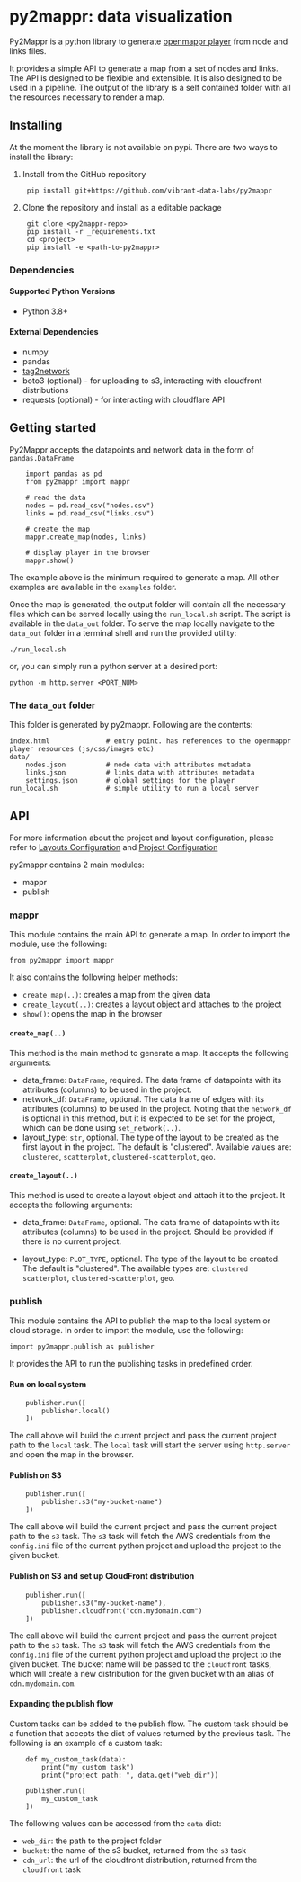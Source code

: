 py2mappr: data visualization
=====================================

Py2Mappr is a python library to generate [openmappr player](https://github.com/vibrant-data-labs/openmappr-player) from node and links files.

It provides a simple API to generate a map from a set of nodes and links. The API is designed to be flexible and extensible. It is also designed to be used in a pipeline. The output of the library is a self contained folder with all the resources necessary to render a map.

## Installing
At the moment the library is not available on pypi. There are two ways to install the library:

1. Install from the GitHub repository

        pip install git+https://github.com/vibrant-data-labs/py2mappr

2. Clone the repository and install as a editable package

        git clone <py2mappr-repo>
        pip install -r _requirements.txt
        cd <project>
        pip install -e <path-to-py2mappr>

### Dependencies

#### Supported Python Versions

* Python 3.8+

#### External Dependencies

* numpy
* pandas
* [tag2network](https://github.com/vibrant-data-labs/tag2network)
* boto3 (optional) - for uploading to s3, interacting with cloudfront distributions
* requests (optional) - for interacting with cloudflare API

## Getting started

Py2Mappr accepts the datapoints and network data in the form of `pandas.DataFrame`
    
        import pandas as pd
        from py2mappr import mappr
    
        # read the data
        nodes = pd.read_csv("nodes.csv")
        links = pd.read_csv("links.csv")
    
        # create the map
        mappr.create_map(nodes, links)

        # display player in the browser
        mappr.show()

The example above is the minimum required to generate a map. All other examples are available in the `examples` folder.

Once the map is generated, the output folder will contain all the necessary files which can be served locally using the `run_local.sh` script. The script is available in the `data_out` folder. To serve the map locally navigate to the `data_out` folder in a terminal shell and run the provided utility: 
    
    ./run_local.sh

or, you can simply run a python server at a desired port:

    python -m http.server <PORT_NUM>
  
### The `data_out` folder

This folder is generated by py2mappr. Following are the contents:
    
    index.html              # entry point. has references to the openmappr player resources (js/css/images etc)
    data/
        nodes.json          # node data with attributes metadata
        links.json          # links data with attributes metadata
        settings.json       # global settings for the player
    run_local.sh            # simple utility to run a local server

## API

For more information about the project and layout configuration, please refer to [Layouts Configuration](./docs/layouts-configuration.md) and [Project Configuration](./docs/project_configuration.md)

py2mappr contains 2 main modules:
* mappr
* publish

### mappr

This module contains the main API to generate a map. In order to import the module, use the following:

    from py2mappr import mappr

It also contains the following helper methods:
* `create_map(..)`: creates a map from the given data
* `create_layout(..)`: creates a layout object and attaches to the project
* `show()`: opens the map in the browser

#### `create_map(..)`
This method is the main method to generate a map. It accepts the following arguments:

* data_frame: `DataFrame`, required. The data frame of datapoints with its attributes (columns) to be used in the project.
* network_df: `DataFrame`, optional. The data frame of edges with its
    attributes (columns) to be used in the project. Noting that the `network_df` is optional in this method, but it is expected to be set for the project, which can be done using `set_network(..)`.
* layout_type: `str`, optional. The type of the layout to be created as the first layout in the project. The default is "clustered". Available values are: `clustered`, `scatterplot`, `clustered-scatterplot`, `geo`.

#### `create_layout(..)`
This method is used to create a layout object and attach it to the project. It accepts the following arguments:

* data_frame: `DataFrame`, optional. The data frame of datapoints with its attributes (columns) to be used in the project. Should be provided if there is no current project.

* layout_type: `PLOT_TYPE`, optional. The type of the layout to be created. The default is "clustered". The available types are: `clustered` `scatterplot`, `clustered-scatterplot`, `geo`.

### publish

This module contains the API to publish the map to the local system or cloud storage. In order to import the module, use the following:

    import py2mappr.publish as publisher

It provides the API to run the publishing tasks in predefined order.

#### Run on local system
    
        publisher.run([
            publisher.local()
        ])

The call above will build the current project and pass the current project path to the `local` task. The `local` task will start the server using `http.server` and open the map in the browser.

#### Publish on S3

        publisher.run([
            publisher.s3("my-bucket-name")
        ])

The call above will build the current project and pass the current project path to the `s3` task. The `s3` task will fetch the AWS credentials from the `config.ini` file of the current python project and upload the project to the given bucket.

#### Publish on S3 and set up CloudFront distribution

        publisher.run([
            publisher.s3("my-bucket-name"),
            publisher.cloudfront("cdn.mydomain.com")
        ])

The call above will build the current project and pass the current project path to the `s3` task. The `s3` task will fetch the AWS credentials from the `config.ini` file of the current python project and upload the project to the given bucket. The bucket name will be passed to the `cloudfront` tasks, which will create a new distribution for the given bucket with an alias of `cdn.mydomain.com`.

#### Expanding the publish flow

Custom tasks can be added to the publish flow. The custom task should be a function that accepts the dict of values returned by the previous task. The following is an example of a custom task:

        def my_custom_task(data):
            print("my custom task")
            print("project path: ", data.get("web_dir"))

        publisher.run([
            my_custom_task
        ])

The following values can be accessed from the `data` dict:
* `web_dir`: the path to the project folder
* `bucket`: the name of the s3 bucket, returned from the `s3` task
* `cdn_url`: the url of the cloudfront distribution, returned from the `cloudfront` task

